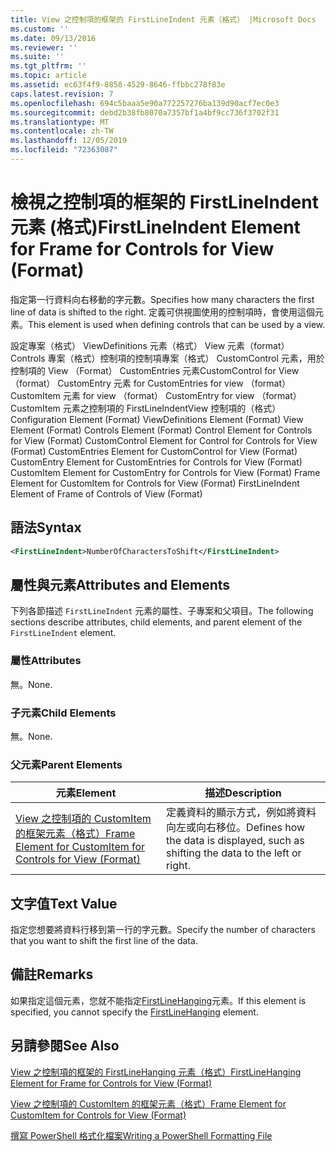 ```yaml
---
title: View 之控制項的框架的 FirstLineIndent 元素（格式） |Microsoft Docs
ms.custom: ''
ms.date: 09/13/2016
ms.reviewer: ''
ms.suite: ''
ms.tgt_pltfrm: ''
ms.topic: article
ms.assetid: ec63f4f9-8858-4529-8646-ffbbc278f83e
caps.latest.revision: 7
ms.openlocfilehash: 694c5baaa5e90a772257276ba139d90acf7ec0e3
ms.sourcegitcommit: debd2b38fb8070a7357bf1a4bf9cc736f3702f31
ms.translationtype: MT
ms.contentlocale: zh-TW
ms.lasthandoff: 12/05/2019
ms.locfileid: "72363087"
---
```

# <a name="firstlineindent-element-for-frame-for-controls-for-view-format"></a><span data-ttu-id="43c04-102">檢視之控制項的框架的 FirstLineIndent 元素 (格式)</span><span class="sxs-lookup"><span data-stu-id="43c04-102">FirstLineIndent Element for Frame for Controls for View (Format)</span></span>

<span data-ttu-id="43c04-103">指定第一行資料向右移動的字元數。</span><span class="sxs-lookup"><span data-stu-id="43c04-103">Specifies how many characters the first line of data is shifted to the right.</span></span> <span data-ttu-id="43c04-104">定義可供視圖使用的控制項時，會使用這個元素。</span><span class="sxs-lookup"><span data-stu-id="43c04-104">This element is used when defining controls that can be used by a view.</span></span>

<span data-ttu-id="43c04-105">設定專案（格式） ViewDefinitions 元素（格式） View 元素（format） Controls 專案（格式）控制項的控制項專案（格式） CustomControl 元素，用於控制項的 View （Format） CustomEntries 元素CustomControl for View （format） CustomEntry 元素 for CustomEntries for view （format） CustomItem 元素 for view （format） CustomEntry for view （format） CustomItem 元素之控制項的 FirstLineIndentView 控制項的（格式）</span><span class="sxs-lookup"><span data-stu-id="43c04-105">Configuration Element (Format) ViewDefinitions Element (Format) View Element (Format) Controls Element (Format) Control Element for Controls for View (Format) CustomControl Element for Control for Controls for View (Format) CustomEntries Element for CustomControl for View (Format) CustomEntry Element for CustomEntries for Controls for View (Format) CustomItem Element for CustomEntry for Controls for View (Format) Frame Element for CustomItem for Controls for View (Format) FirstLineIndent Element of Frame of Controls of View (Format)</span></span>

## <a name="syntax"></a><span data-ttu-id="43c04-106">語法</span><span class="sxs-lookup"><span data-stu-id="43c04-106">Syntax</span></span>

```xml
<FirstLineIndent>NumberOfCharactersToShift</FirstLineIndent>
```

## <a name="attributes-and-elements"></a><span data-ttu-id="43c04-107">屬性與元素</span><span class="sxs-lookup"><span data-stu-id="43c04-107">Attributes and Elements</span></span>

<span data-ttu-id="43c04-108">下列各節描述 `FirstLineIndent` 元素的屬性、子專案和父項目。</span><span class="sxs-lookup"><span data-stu-id="43c04-108">The following sections describe attributes, child elements, and parent element of the `FirstLineIndent` element.</span></span>

### <a name="attributes"></a><span data-ttu-id="43c04-109">屬性</span><span class="sxs-lookup"><span data-stu-id="43c04-109">Attributes</span></span>

<span data-ttu-id="43c04-110">無。</span><span class="sxs-lookup"><span data-stu-id="43c04-110">None.</span></span>

### <a name="child-elements"></a><span data-ttu-id="43c04-111">子元素</span><span class="sxs-lookup"><span data-stu-id="43c04-111">Child Elements</span></span>

<span data-ttu-id="43c04-112">無。</span><span class="sxs-lookup"><span data-stu-id="43c04-112">None.</span></span>

### <a name="parent-elements"></a><span data-ttu-id="43c04-113">父元素</span><span class="sxs-lookup"><span data-stu-id="43c04-113">Parent Elements</span></span>

|<span data-ttu-id="43c04-114">元素</span><span class="sxs-lookup"><span data-stu-id="43c04-114">Element</span></span>|<span data-ttu-id="43c04-115">描述</span><span class="sxs-lookup"><span data-stu-id="43c04-115">Description</span></span>|
|-------------|-----------------|
|[<span data-ttu-id="43c04-116">View 之控制項的 CustomItem 的框架元素（格式）</span><span class="sxs-lookup"><span data-stu-id="43c04-116">Frame Element for CustomItem for Controls for View (Format)</span></span>](./frame-element-for-customitem-for-controls-for-view-format.md)|<span data-ttu-id="43c04-117">定義資料的顯示方式，例如將資料向左或向右移位。</span><span class="sxs-lookup"><span data-stu-id="43c04-117">Defines how the data is displayed, such as shifting the data to the left or right.</span></span>|

## <a name="text-value"></a><span data-ttu-id="43c04-118">文字值</span><span class="sxs-lookup"><span data-stu-id="43c04-118">Text Value</span></span>

<span data-ttu-id="43c04-119">指定您想要將資料行移到第一行的字元數。</span><span class="sxs-lookup"><span data-stu-id="43c04-119">Specify the number of characters that you want to shift the first line of the data.</span></span>

## <a name="remarks"></a><span data-ttu-id="43c04-120">備註</span><span class="sxs-lookup"><span data-stu-id="43c04-120">Remarks</span></span>

<span data-ttu-id="43c04-121">如果指定這個元素，您就不能指定[FirstLineHanging](./firstlinehanging-element-for-frame-for-controls-for-view-format.md)元素。</span><span class="sxs-lookup"><span data-stu-id="43c04-121">If this element is specified, you cannot specify the [FirstLineHanging](./firstlinehanging-element-for-frame-for-controls-for-view-format.md) element.</span></span>

## <a name="see-also"></a><span data-ttu-id="43c04-122">另請參閱</span><span class="sxs-lookup"><span data-stu-id="43c04-122">See Also</span></span>

[<span data-ttu-id="43c04-123">View 之控制項的框架的 FirstLineHanging 元素（格式）</span><span class="sxs-lookup"><span data-stu-id="43c04-123">FirstLineHanging Element for Frame for Controls for View (Format)</span></span>](./firstlinehanging-element-for-frame-for-controls-for-view-format.md)

[<span data-ttu-id="43c04-124">View 之控制項的 CustomItem 的框架元素（格式）</span><span class="sxs-lookup"><span data-stu-id="43c04-124">Frame Element for CustomItem for Controls for View (Format)</span></span>](./frame-element-for-customitem-for-controls-for-view-format.md)

[<span data-ttu-id="43c04-125">撰寫 PowerShell 格式化檔案</span><span class="sxs-lookup"><span data-stu-id="43c04-125">Writing a PowerShell Formatting File</span></span>](./writing-a-powershell-formatting-file.md)

